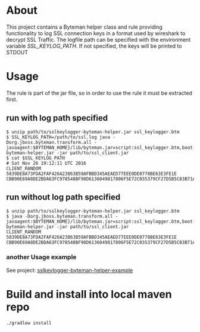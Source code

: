 # About 
This project contains a Byteman helper class and rule providing functionality to log SSL connection keys in a format used by wireshark to decrypt SSL Traffic.
The logfile path can be specified with the environment variable *SSL_KEYLOG_PATH*. If not specified, the keys will be printed to STDOUT

# Usage
The rule is part of the jar file, so in order to use the rule it must be extracted first. 

## run with log path specified
```
$ unzip path/to/sslkeylogger-byteman-helper.jar ssl_keylogger.btm
$ SSL_KEYLOG_PATH=/path/to/ssl.log java -Dorg.jboss.byteman.transform.all -javaagent:$BYTEMAN_HOME}/lib/byteman.jar=script:ssl_keylogger.btm,boot:${BYTEMAN_HOME}/lib/byteman.jar,boot:path/to/sslkeylogger-byteman-helper.jar -jar path/to/ssl_client.jar
$ cat $SSL_KEYLOG_PATH
# Sat Nov 26 19:12:11 UTC 2016
CLIENT_RANDOM 5839DE8A73FDA2FAF426A23863B59AFBBD345AEAED77EEE0DE0778BE63E3FE1E CBB90E69A8DE2BDA63FC978548BF90D6136049817806F5E72C035379CF27D5B5C83B71AB70250AEB4CEDE1A297616CC9
```

## run without log path specified
```
$ unzip path/to/sslkeylogger-byteman-helper.jar ssl_keylogger.btm
$ java -Dorg.jboss.byteman.transform.all -javaagent:$BYTEMAN_HOME}/lib/byteman.jar=script:ssl_keylogger.btm,boot:${BYTEMAN_HOME}/lib/byteman.jar,boot:path/to/sslkeylogger-byteman-helper.jar -jar path/to/ssl_client.jar
CLIENT_RANDOM 5839DE8A73FDA2FAF426A23863B59AFBBD345AEAED77EEE0DE0778BE63E3FE1E CBB90E69A8DE2BDA63FC978548BF90D6136049817806F5E72C035379CF27D5B5C83B71AB70250AEB4CEDE1A297616CC9
```

### another Usage example
See project: [sslkeylogger-byteman-helper-example](https://github.com/mahnkong/sslkeylogger-byteman-helper-example)

# Build and install into local maven repo
```
./gradlew install
```
